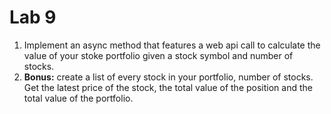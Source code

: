 # Lab 9 

1. Implement an async method that features a web api call to calculate the value of your stoke portfolio given a stock symbol and number of stocks.
1. **Bonus:** create a list of every stock in your portfolio, number of stocks. Get the latest price of the stock, the total value of the position and the total value of the portfolio.


